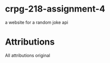 # crpg-218-assignment-4
 a website for a random joke api

# Attributions 
All attributions original 